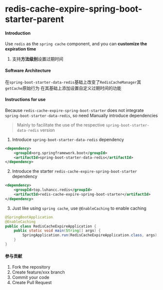 # redis-cache-expire-spring-boot-starter-parent

#### Introduction
Use `redis` as the `spring cache` component, and you can **customize the expiration time**

1. 支持**方法级别**设置过期时间

#### Software Architecture
在`spring-boot-starter-data-redis`基础上改变了`RedisCacheManager`其`getCache`原始行为
在其基础上添加设置自定义过期时间的功能

#### Instructions for use
Because `redis-cache-expire-spring-boot-starter` does not integrate `spring-boot-starter-data-redis`, so need
Manually introduce dependencies
> Mainly to facilitate the use of the respective `spring-boot-starter-data-redis` version

1. Introduce `spring-boot-starter-data-redis` dependency
~~~xml
<dependency>
    <groupId>org.springframework.boot</groupId>
    <artifactId>spring-boot-starter-data-redis</artifactId>
</dependency>
~~~
2. Introduce the starter `redis-cache-expire-spring-boot-starter` dependency
~~~xml
<dependency>
    <groupId>top.luhancc.redis</groupId>
    <artifactId>redis-cache-expire-spring-boot-starter</artifactId>
</dependency>
~~~
3. Just like using `spring cache`, use `@EnableCaching` to enable caching
~~~java
@SpringBootApplication
@EnableCaching
public class RedisCacheExpireApplication {
    public static void main(String[] args) {
        SpringApplication.run(RedisCacheExpireApplication.class, args);
    }
}
~~~

#### 参与贡献

1.  Fork the repository
2.  Create  feature/xxx branch
3.  Commit your code
4.  Create Pull Request
